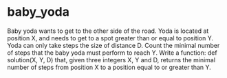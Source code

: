 # baby_yoda
Baby yoda wants to get to the other side of the road. Yoda is located at position X, and needs to get to a spot greater than or equal to position Y. Yoda can only take steps the size of distance D. Count the minimal number of steps that the baby yoda must perform to reach Y. Write a function: def solution(X, Y, D) that, given three integers X, Y and D, returns the minimal number of steps from position X to a position equal to or greater than Y.
